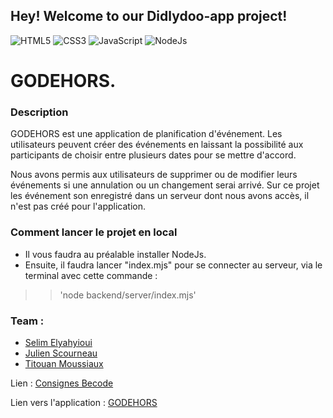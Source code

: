 ## Hey! Welcome to our Didlydoo-app project!

![HTML5](https://img.shields.io/badge/HTML5-blue)
![CSS3](https://img.shields.io/badge/CSS3-red)
![JavaScript](https://img.shields.io/badge/JavaScript-yellow)
![NodeJs](https://img.shields.io/badge/NodeJs-green)

# GODEHORS.

### Description
GODEHORS est une application de planification d'événement. 
Les utilisateurs peuvent créer des événements en laissant la possibilité aux participants de choisir entre plusieurs dates pour se mettre d'accord.

Nous avons permis aux utilisateurs de supprimer ou de modifier leurs événements si une annulation ou un changement serai arrivé. Sur ce projet les événement son enregistré dans un serveur dont nous avons accès, il n'est pas créé pour l'application.

### Comment lancer le projet en local
- Il vous faudra au préalable installer NodeJs.
- Ensuite, il faudra lancer "index.mjs" pour se connecter au serveur, via le terminal avec cette commande :
> > 'node backend/server/index.mjs'

### Team :
- [Selim Elyahyioui](https://github.com/selim9106)
- [Julien Scourneau](https://github.com/JulienScourneau)
- [Titouan Moussiaux](https://github.com/Moustito)

Lien : [Consignes Becode](https://github.com/becodeorg/CRL-Wilson-1/tree/master/1.TRAIL/2.The-Hill/Projects/3.Didlydoo)

Lien vers l'application : [GODEHORS](https://julienscourneau.github.io/didlydoo-app/)
